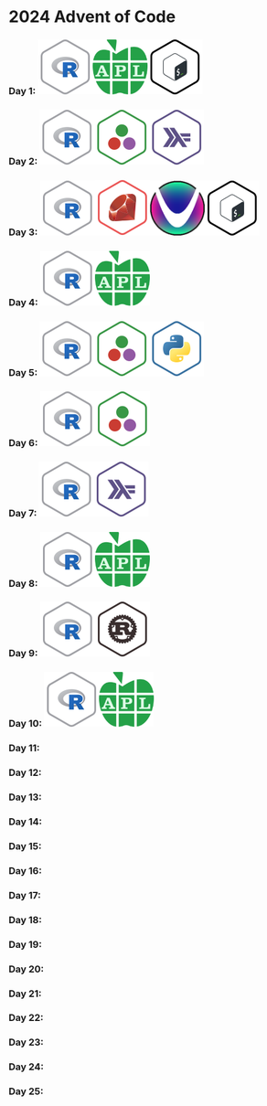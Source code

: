 # 2024 Advent of Code

### Day  1: <img src=".logos/r.png"><img src=".logos/apl.png" height="96px"><img src=".logos/bash.png">
### Day  2: <img src=".logos/r.png"><img src=".logos/julia.png"><img src=".logos/haskell.png">
### Day  3: <img src=".logos/r.png"><img src=".logos/ruby.png"><img src=".logos/uiua.png" height="96px"><img src=".logos/bash.png">
### Day  4: <img src=".logos/r.png"><img src=".logos/apl.png" height="96px">
### Day  5: <img src=".logos/r.png"><img src=".logos/julia.png"><img src=".logos/python.png">
### Day  6: <img src=".logos/r.png"><img src=".logos/julia.png">
### Day  7: <img src=".logos/r.png"><img src=".logos/haskell.png">
### Day  8: <img src=".logos/r.png"><img src=".logos/apl.png" height="96px">
### Day  9: <img src=".logos/r.png"><img src=".logos/rust.png">
### Day 10: <img src=".logos/r.png"><img src=".logos/apl.png" height="96px">
### Day 11: 
### Day 12: 
### Day 13: 
### Day 14: 
### Day 15: 
### Day 16: 
### Day 17: 
### Day 18: 
### Day 19: 
### Day 20: 
### Day 21: 
### Day 22: 
### Day 23: 
### Day 24: 
### Day 25: 
